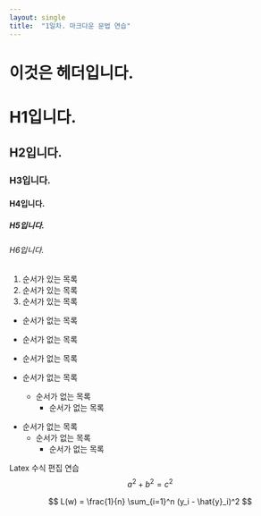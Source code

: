 ```yaml
---
layout: single
title:  "1일차. 마크다운 문법 연습"
---
```


이것은 헤더입니다.
===

# H1입니다.
## H2입니다.
### H3입니다.
#### H4입니다.
##### H5입니다.
###### H6입니다.

1. 순서가 있는 목록
2. 순서가 있는 목록
3. 순서가 있는 목록

* 순서가 없는 목록
* 순서가 없는 목록
* 순서가 없는 목록

* 순서가 없는 목록
	* 순서가 없는 목록
		* 순서가 없는 목록

+ 순서가 없는 목록
	- 순서가 없는 목록
		* 순서가 없는 목록

Latex 수식 편집 연습
$$a^2 + b^2 = c^2$$

$$
L(w) = \frac{1}{n} \sum_{i=1}^n (y_i - \hat{y}_i)^2
$$
